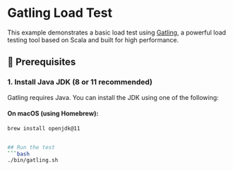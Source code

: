 # Gatling Load Test

This example demonstrates a basic load test using [Gatling](https://gatling.io/), a powerful load testing tool based on Scala and built for high performance.

## 🔧 Prerequisites

### 1. Install Java JDK (8 or 11 recommended)
Gatling requires Java. You can install the JDK using one of the following:

#### On macOS (using Homebrew):
```bash
brew install openjdk@11


## Run the test
```bash
./bin/gatling.sh
